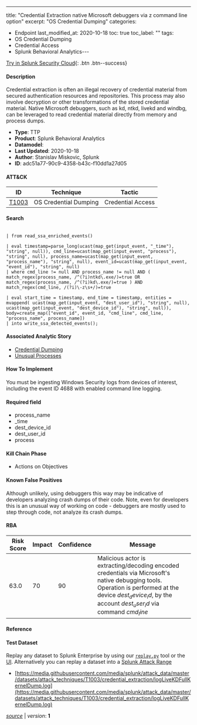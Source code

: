 ---
title: "Credential Extraction native Microsoft debuggers via z command line option"
excerpt: "OS Credential Dumping"
categories:
  - Endpoint
last_modified_at: 2020-10-18
toc: true
toc_label: ""
tags:
  - OS Credential Dumping
  - Credential Access
  - Splunk Behavioral Analytics---



[Try in Splunk Security Cloud](https://www.splunk.com/en_us/cyber-security.html){: .btn .btn--success}

#### Description

Credential extraction is often an illegal recovery of credential material from secured authentication resources and repositories. This process may also involve decryption or other transformations of the stored credential material. Native Microsoft debuggers, such as kd, ntkd, livekd and windbg, can be leveraged to read credential material directly from memory and process dumps.

- **Type**: TTP
- **Product**: Splunk Behavioral Analytics
- **Datamodel**: 
- **Last Updated**: 2020-10-18
- **Author**: Stanislav Miskovic, Splunk
- **ID**: adc51a77-90c9-4358-b43c-f10dd1a27d05


#### ATT&CK

| ID          | Technique   | Tactic         |
| ----------- | ----------- |--------------- |
| [T1003](https://attack.mitre.org/techniques/T1003/) | OS Credential Dumping | Credential Access |





#### Search

```
 
| from read_ssa_enriched_events()

| eval timestamp=parse_long(ucast(map_get(input_event, "_time"), "string", null)), cmd_line=ucast(map_get(input_event, "process"), "string", null), process_name=ucast(map_get(input_event, "process_name"), "string", null), event_id=ucast(map_get(input_event, "event_id"), "string", null) 
| where cmd_line != null AND process_name != null AND ( match_regex(process_name, /^(?i)ntkd\.exe/)=true OR match_regex(process_name, /^(?i)kd\.exe/)=true ) AND match_regex(cmd_line, /(?i)\-z\s+/)=true

| eval start_time = timestamp, end_time = timestamp, entities = mvappend( ucast(map_get(input_event, "dest_user_id"), "string", null), ucast(map_get(input_event, "dest_device_id"), "string", null)), body=create_map(["event_id", event_id, "cmd_line", cmd_line, "process_name", process_name]) 
| into write_ssa_detected_events();
```

#### Associated Analytic Story
* [Credential Dumping](/stories/credential_dumping)
* [Unusual Processes](/stories/unusual_processes)


#### How To Implement
You must be ingesting Windows Security logs from devices of interest, including the event ID 4688 with enabled command line logging.

#### Required field
* process_name
* _time
* dest_device_id
* dest_user_id
* process


#### Kill Chain Phase
* Actions on Objectives


#### Known False Positives
Although unlikely, using debuggers this way may be indicative of developers analyzing crash dumps of their code. Note, even for developers this is an unusual way of working on code - debuggers are mostly used to step through code, not analyze its crash dumps.


#### RBA

| Risk Score  | Impact      | Confidence   | Message      |
| ----------- | ----------- |--------------|--------------|
| 63.0 | 70 | 90 | Malicious actor is extracting/decoding encoded credentials via Microsoft&#39;s native debugging tools. Operation is performed at the device $dest_device_id$, by the account $dest_user_id$ via command $cmd_line$ |




#### Reference


#### Test Dataset
Replay any dataset to Splunk Enterprise by using our [`replay.py`](https://github.com/splunk/attack_data#using-replaypy) tool or the [UI](https://github.com/splunk/attack_data#using-ui).
Alternatively you can replay a dataset into a [Splunk Attack Range](https://github.com/splunk/attack_range#replay-dumps-into-attack-range-splunk-server)

* [https://media.githubusercontent.com/media/splunk/attack_data/master/datasets/attack_techniques/T1003/credential_extraction/logLiveKDFullKernelDump.log](https://media.githubusercontent.com/media/splunk/attack_data/master/datasets/attack_techniques/T1003/credential_extraction/logLiveKDFullKernelDump.log)


[*source*](https://github.com/splunk/security_content/tree/develop/detections/endpoint/credential_extraction_native_microsoft_debuggers_via_z_command_line_option.yml) \| *version*: **1**